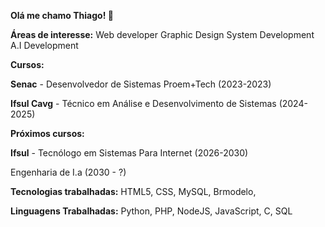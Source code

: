 **Olá me chamo Thiago! 🤚**

**Áreas de interesse:**
Web developer 
Graphic Design 
System Development
A.I Development


**Cursos:**

**Senac** - Desenvolvedor de Sistemas
Proem+Tech
(2023-2023)


**Ifsul Cavg** - Técnico em 
Análise e Desenvolvimento de Sistemas 
(2024-2025)

**Próximos cursos:**

**Ifsul** - Tecnólogo 
em Sistemas Para Internet 
(2026-2030)

Engenharia de I.a (2030 - ?)

**Tecnologias trabalhadas:**
HTML5, CSS, MySQL, Brmodelo,

**Linguagens Trabalhadas:**
Python, PHP, NodeJS, JavaScript, 
C, SQL



